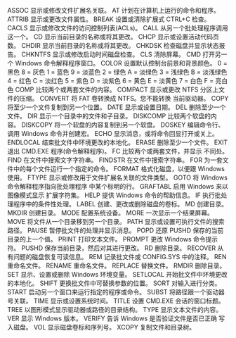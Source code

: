 ASSOC    显示或修改文件扩展名关联。
AT       计划在计算机上运行的命令和程序。
ATTRIB   显示或更改文件属性。
BREAK    设置或清除扩展式 CTRL+C 检查。
CACLS    显示或修改文件的访问控制列表(ACLs)。
CALL     从另一个批处理程序调用这一个。
CD       显示当前目录的名称或将其更改。
CHCP     显示或设置活动代码页数。
CHDIR    显示当前目录的名称或将其更改。
CHKDSK   检查磁盘并显示状态报告。
CHKNTFS  显示或修改启动时间磁盘检查。
CLS      清除屏幕。
CMD      打开另一个 Windows 命令解释程序窗口。
COLOR    设置默认控制台前景和背景颜色。
  0 = 黑色       8 = 灰色
  1 = 蓝色       9 = 淡蓝色
  2 = 绿色       A = 淡绿色
  3 = 浅绿色     B = 淡浅绿色
  4 = 红色       C = 淡红色
  5 = 紫色       D = 淡紫色
  6 = 黄色       E = 淡黄色
  7 = 白色       F = 亮白色
COMP     比较两个或两套文件的内容。
COMPACT  显示或更改 NTFS 分区上文件的压缩。
CONVERT  将 FAT 卷转换成 NTFS。您不能转换
         当前驱动器。
COPY     将至少一个文件复制到另一个位置。
DATE     显示或设置日期。
DEL      删除至少一个文件。
DIR      显示一个目录中的文件和子目录。
DISKCOMP 比较两个软盘的内容。
DISKCOPY 将一个软盘的内容复制到另一个软盘。
DOSKEY   编辑命令行、调用 Windows 命令并创建宏。
ECHO     显示消息，或将命令回显打开或关上。
ENDLOCAL 结束批文件中环境更改的本地化。
ERASE    删除至少一个文件。
EXIT     退出 CMD.EXE 程序(命令解释程序)。
FC       比较两个或两套文件，并显示
         不同处。
FIND     在文件中搜索文字字符串。
FINDSTR  在文件中搜索字符串。
FOR      为一套文件中的每个文件运行一个指定的命令。
FORMAT   格式化磁盘，以便跟 Windows 使用。
FTYPE    显示或修改用于文件扩展名关联的文件类型。
GOTO     将 Windows 命令解释程序指向批处理程序
         中某个标明的行。
GRAFTABL 启用 Windows 来以图像模式显示
         扩展字符集。
HELP     提供 Windows 命令的帮助信息。
IF       执行批处理程序中的条件性处理。
LABEL    创建、更改或删除磁盘的卷标。
MD       创建目录。
MKDIR    创建目录。
MODE     配置系统设备。
MORE     一次显示一个结果屏幕。
MOVE     将文件从一个目录移到另一个目录。
PATH     显示或设置可执行文件的搜索路径。
PAUSE    暂停批文件的处理并显示消息。
POPD     还原 PUSHD 保存的当前目录的上一个值。
PRINT    打印文本文件。
PROMPT   更改 Windows 命令提示符。
PUSHD    保存当前目录，然后对其进行更改。
RD       删除目录。
RECOVER  从有问题的磁盘恢复可读信息。
REM      记录批文件或 CONFIG.SYS 中的注释。
REN      重命名文件。
RENAME   重命名文件。
REPLACE  替换文件。
RMDIR    删除目录。
SET      显示、设置或删除 Windows 环境变量。
SETLOCAL 开始批文件中环境更改的本地化。
SHIFT    更换批文件中可替换参数的位置。
SORT     对输入进行分类。
START    启动另一个窗口来运行指定的程序或命令。
SUBST    将路径跟一个驱动器号关联。
TIME     显示或设置系统时间。
TITLE    设置 CMD.EXE 会话的窗口标题。
TREE     以图形模式显示驱动器或路径的目录结构。
TYPE     显示文本文件的内容。
VER      显示 Windows 版本。
VERIFY   告诉 Windows 是否验证文件是否已正确
         写入磁盘。
VOL      显示磁盘卷标和序列号。
XCOPY    复制文件和目录树。

